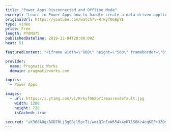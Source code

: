 ```yaml
---
title: "Power Apps Disconnected and Offline Mode"
excerpt: "Learn in Power Apps how to handle create a data-driven application that might occasionally be disconnected from the network or be offline. The key to this app is the Connection.Connected property.  Learn more at https://www.pragmaticworkstraining.com  OnCheck property of the toggle:  If(     !IsEmpty(colOffline),"
originalUrl: https://youtube.com/watch?v=RrkyfO68pYI
type: video
price: Free
length: PT8M37S
publishedDateTime: 2019-12-04T20:00:09Z
heat: 51

featuredContent: "<iframe width=\"800\" height=\"500\" frameborder=\"0\" src=\"https://www.youtube.com/embed/RrkyfO68pYI\" allow=\"accelerometer; autoplay; encrypted-media; gyroscope; picture-in-picture\" allowfullscreen></iframe>"

provider:
  name: Progmatic Works
  domain: pragmaticworks.com

topics:
  - Power Apps

images:
  - url: https://i.ytimg.com/vi/RrkyfO68pYI/maxresdefault.jpg
    width: 1280
    height: 720
    isCached: true

secured: "aX368AOq/BGD70Lj3gEBjl5pcTi/wmiQInEvW654k4yRT1S0Kz4eqKEP+3ZOstLR6fsjENWOlbplPokIfIb9SEUtkOWHBvsMnebpuZXCF3/05HidvSpicOaH7Vx7zq+Utuw2gxNXVVEdD43026wwOtwsgusdx2B7Rj5q2fDMvMyHQvgzo2Ttq4lVG/bBRisUSLGLm/z1/oyDnNLqyi3FatEhigr6EwKRTG3x/piCIdbcoA31lslfrYgvhh8bq80YDrOHE65nxf1eu98rQGqmeC7BNCXtKYPqNE8MUK6IMVcoOURXbLjVLsBFWRgbGCh1ZyWIcn38dB8mFBpLh+39VA32Wh/fym2awAzMvHdGtWkeZRPGSugI2iTyNuT4SIO+PN9wcxLj0Mj+HXvI7pDtlg==;B3YKp0fuduDyaQI+IlmyDg=="
---
```


